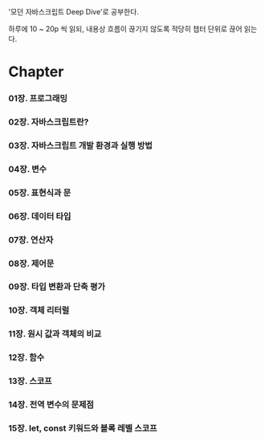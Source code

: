 '모던 자바스크립트 Deep Dive'로 공부한다.

하루에 10 ~ 20p 씩 읽되, 내용상 흐름이 끊기지 않도록 적당히 챕터 단위로 끊어 읽는다.

# Chapter

### 01장. 프로그래밍

### 02장. 자바스크립트란?

### 03장. 자바스크립트 개발 환경과 실행 방법

### 04장. 변수

### 05장. 표현식과 문

### 06장. 데이터 타입

### 07장. 연산자

### 08장. 제어문

### 09장. 타입 변환과 단축 평가

### 10장. 객체 리터럴

### 11장. 원시 값과 객체의 비교

### 12장. 함수

### 13장. 스코프

### 14장. 전역 변수의 문제점

### 15장. let, const 키워드와 블록 레벨 스코프
